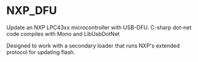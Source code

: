 NXP_DFU
=======

Update an NXP LPC43xx microcontroller with USB-DFU. C-sharp dot-net code compiles with Mono and LibUsbDotNet

Designed to work with a secondary loader that runs NXP's extended protocol for updating flash.

